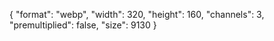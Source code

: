{
  "format": "webp",
  "width": 320,
  "height": 160,
  "channels": 3,
  "premultiplied": false,
  "size": 9130
}